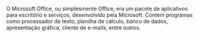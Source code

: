 O Microsoft Office, ou simplesmente Office, era um pacote de aplicativos para escritório e serviços, desenvolvido pela Microsoft. Contém programas como processador de texto, planilha de cálculo, banco de dados, apresentação gráfica, cliente de e-mails, entre outros.
